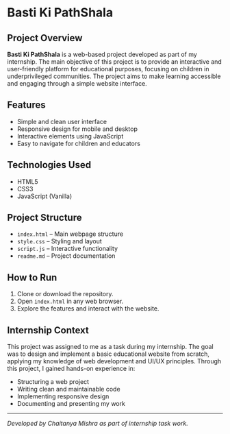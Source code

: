 # Basti Ki PathShala

## Project Overview

**Basti Ki PathShala** is a web-based project developed as part of my internship. The main objective of this project is to provide an interactive and user-friendly platform for educational purposes, focusing on children in underprivileged communities. The project aims to make learning accessible and engaging through a simple website interface.

## Features

- Simple and clean user interface
- Responsive design for mobile and desktop
- Interactive elements using JavaScript
- Easy to navigate for children and educators

## Technologies Used

- HTML5
- CSS3
- JavaScript (Vanilla)

## Project Structure

- `index.html` – Main webpage structure
- `style.css` – Styling and layout
- `script.js` – Interactive functionality
- `readme.md` – Project documentation

## How to Run

1. Clone or download the repository.
2. Open `index.html` in any web browser.
3. Explore the features and interact with the website.

## Internship Context

This project was assigned to me as a task during my internship. The goal was to design and implement a basic educational website from scratch, applying my knowledge of web development and UI/UX principles. Through this project, I gained hands-on experience in:

- Structuring a web project
- Writing clean and maintainable code
- Implementing responsive design
- Documenting and presenting my work


---
*Developed by Chaitanya Mishra as part of internship task work.*
